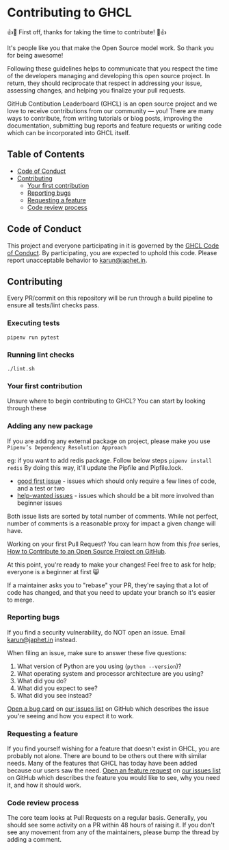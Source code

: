 # Contributing to GHCL

👍🎉 First off, thanks for taking the time to contribute! 🎉👍

It's people like you that make the Open Source model work. So thank you for being awesome!

Following these guidelines helps to communicate that you respect the time of the developers managing and developing this open source project. In return, they should reciprocate that respect in addressing your issue, assessing changes, and helping you finalize your pull requests.

GitHub Contibution Leaderboard (GHCL) is an open source project and we love to receive contributions from our community — you! There are many ways to contribute, from writing tutorials or blog posts, improving the documentation, submitting bug reports and feature requests or writing code which can be incorporated into GHCL itself.

## Table of Contents

* [Code of Conduct](#code-of-conduct)
* [Contributing](#contributing)
  * [Your first contribution](#your-first-contribution)
  * [Reporting bugs](#reporting-bugs)
  * [Requesting a feature](#requesting-a-feature)
  * [Code review process](#code-review-process)

## Code of Conduct

This project and everyone participating in it is governed by the [GHCL Code of Conduct](CODE_OF_CONDUCT.md). By participating, you are expected to uphold this code. Please report unacceptable behavior to [karun@japhet.in](mailto:karun@japhet.in).

## Contributing

Every PR/commit on this repository will be run through a build pipeline to ensure all tests/lint checks pass.

### Executing tests
`pipenv run pytest`

### Running lint checks
`./lint.sh`

### Your first contribution
Unsure where to begin contributing to GHCL? You can start by looking through these

### Adding any new package
If you are adding any external package on project, please make you use `Pipenv’s Dependency Resolution Approach`

eg: if you want to add redis package. Follow below steps
`pipenv install redis`
By doing this way, it'll update the Pipfile and Pipfile.lock.

* [good first issue](https://github.com/javatarz/github-contribution-leaderboard/issues?q=is%3Aopen+is%3Aissue+label%3A%22good+first+issue%22+sort%3Acomments-desc) - issues which should only require a few lines of code, and a test or two
* [help-wanted issues](https://github.com/javatarz/github-contribution-leaderboard/issues?q=is%3Aopen+is%3Aissue+label%3A%22help+wanted%22+sort%3Acomments-desc) - issues which should be a bit more involved than beginner issues

Both issue lists are sorted by total number of comments. While not perfect, number of comments is a reasonable proxy for impact a given change will have.

Working on your first Pull Request? You can learn how from this _free_ series, [How to Contribute to an Open Source Project on GitHub](https://egghead.io/series/how-to-contribute-to-an-open-source-project-on-github).

At this point, you're ready to make your changes! Feel free to ask for help; everyone is a beginner at first 😸

If a maintainer asks you to "rebase" your PR, they're saying that a lot of code has changed, and that you need to update your branch so it's easier to merge.

### Reporting bugs

If you find a security vulnerability, do NOT open an issue. Email [karun@japhet.in](mailto:karun@japhet.in) instead.

When filing an issue, make sure to answer these five questions:

1. What version of Python are you using (`python --version`)?
1. What operating system and processor architecture are you using?
1. What did you do?
1. What did you expect to see?
1. What did you see instead?

[Open a bug card](https://github.com/javatarz/github-contribution-leaderboard/issues/new?assignees=&labels=bug&template=bug_report.md&title=) on [our issues list](https://github.com/javatarz/github-contribution-leaderboard/issues) on GitHub which describes the issue you're seeing and how you expect it to work.

### Requesting a feature

If you find yourself wishing for a feature that doesn't exist in GHCL, you are probably not alone. There are bound to be others out there with similar needs. Many of the features that GHCL has today have been added because our users saw the need. [Open an feature request](https://github.com/javatarz/github-contribution-leaderboard/issues/new?assignees=&labels=enhancement&template=feature_request.md&title=) on [our issues list](https://github.com/javatarz/github-contribution-leaderboard/issues) on GitHub which describes the feature you would like to see, why you need it, and how it should work.

### Code review process

The core team looks at Pull Requests on a regular basis. Generally, you should see some activity on a PR within 48 hours of raising it. If you don't see any movement from any of the maintainers, please bump the thread by adding a comment.
